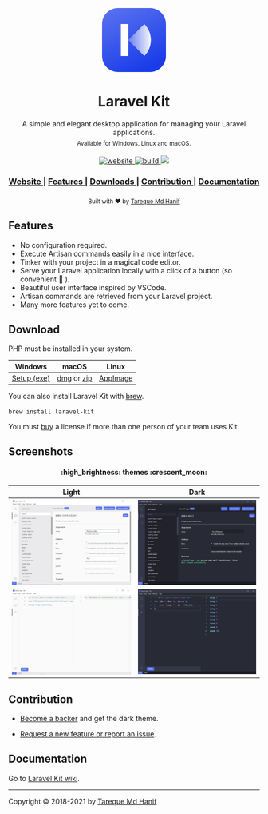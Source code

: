 <p align="center">
  <img src="./build/icon.png" height="128">
</p>
<h1 align="center">Laravel Kit</h1>
<div align="center">
  A simple and elegant desktop application for managing your Laravel applications.<br>
  <sub>Available for Windows, Linux and macOS.</sub>
</div>
<br>
<div align="center">
  <!-- Version -->
  <a href="https://tmdh.github.io/laravel-kit">
    <img src="https://img.shields.io/github/package-json/v/tmdh/laravel-kit" alt="website">
  </a>
  <!-- Build Status -->
  <a href="https://github.com/tmdh/laravel-kit/actions/workflows/build.yml">
    <img src="https://github.com/tmdh/laravel-kit/actions/workflows/build.yml/badge.svg" alt="build">
  </a>
  <!-- Downloads total -->
  <a href="https://github.com/tmdh/laravel-kit/releases">
    <img src="https://img.shields.io/github/downloads/tmdh/laravel-kit/total">
  </a>
</div>
<div align="center">
  <h3>
    <a href="https://tmdh.github.io/laravel-kit/">
      Website
    </a>
    <span> | </span>
    <a href="https://github.com/tmdh/laravel-kit#features">
      Features
    </a>
    <span> | </span>
    <a href="https://github.com/tmdh/laravel-kit#download">
      Downloads
    </a>
    <span> | </span>
    <a href="https://github.com/tmdh/laravel-kit#contribution">
      Contribution
    </a>
    <span> | </span>
    <a href="https://github.com/tmdh/laravel-kit/wiki">
      Documentation
    </a>
  </h3>
</div>
<div align="center">
  <sub>
  Built with ❤︎ by <a href="https://github.com/tmdh">Tareque Md Hanif</a>
  </sub>
</div>

## Features

- No configuration required.
- Execute Artisan commands easily in a nice interface.
- Tinker with your project in a magical code editor.
- Serve your Laravel application locally with a click of a button (so convenient :star_struck: ).
- Beautiful user interface inspired by VSCode.
- Artisan commands are retrieved from your Laravel project.
- Many more features yet to come.

## Download

PHP must be installed in your system.

| Windows                                                                                                 | macOS                                                                                                                                                                                      | Linux                                                                                               |
| ------------------------------------------------------------------------------------------------------- | ------------------------------------------------------------------------------------------------------------------------------------------------------------------------------------------ | --------------------------------------------------------------------------------------------------- |
| [Setup (exe)](https://github.com/tmdh/laravel-kit/releases/download/v2.0.1/Laravel-Kit-Setup-2.0.1.exe) | [dmg](https://github.com/tmdh/laravel-kit/releases/download/v2.0.1/Laravel-Kit-2.0.1.dmg) or [zip](https://github.com/tmdh/laravel-kit/releases/download/v2.0.1/Laravel-Kit-2.0.1-mac.zip) | [AppImage](https://github.com/tmdh/laravel-kit/releases/download/v2.0.1/Laravel-Kit-2.0.1.AppImage) |

You can also install Laravel Kit with [brew](https://brew.sh/).

```
brew install laravel-kit
```

You must [buy](http://gum.co/laravel-kit) a license if more than one person of your team uses Kit.

## Screenshots

<h4 align="center"> :high_brightness: themes :crescent_moon: </h4>

|               Light                |               Dark                |
| :--------------------------------: | :-------------------------------: |
| ![](screenshots/artisan-light.jpg) | ![](screenshots/artisan-dark.jpg) |
| ![](screenshots/tinker-light.jpg)  | ![](screenshots/tinker-dark.jpg)  |

## Contribution

- [Become a backer](https://gum.co/laravel-kit) and get the dark theme.

- [Request a new feature or report an issue](https://github.com/tmdh/laravel-kit/issues/new/).

## Documentation

Go to [Laravel Kit wiki](https://github.com/tmdh/laravel-kit/wiki).

---

Copyright © 2018-2021 by [Tareque Md Hanif](https://github.com/tmdh)
